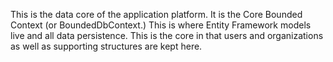 ﻿This is the data core of the application platform.  It is the Core Bounded Context (or BoundedDbContext.) This is where Entity Framework models live and all data persistence.  This is the core in that users and organizations as well as supporting structures are kept here.